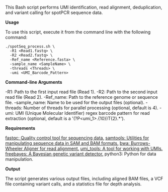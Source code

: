 This Bash script performs UMI identification, read alignment, deduplication, and variant calling for spotPCR sequence data. 

**Usage**

To use this script, execute it from the command line with the following command:

```
./spotSeq_process.sh \
  -R1 <Read1.fastq> \
  -R2 <Read2.fastq> \
  -Ref_name <Reference.fasta> \
  -sample_name <SampleName> \
  -threads <Threads> \
  -umi <UMI_Barcode_Pattern>
```

**Command-line Arguments**

-R1: Path to the first input read file (Read 1).
-R2: Path to the second input read file (Read 2).
-Ref_name: Path to the reference genome or sequence file.
-sample_name: Name to be used for the output files (optional).
-threads: Number of threads for parallel processing (optional, default is 4).
-umi: UMI (Unique Molecular Identifier) regex barcode pattern for read extraction (optional, default is a '(?P<umi_1>.{10})T{2}.*').


**Requirements**

[fastqc: Quality control tool for sequencing data.](https://www.bioinformatics.babraham.ac.uk/projects/fastqc/)
[samtools: Utilities for manipulating sequence data in SAM and BAM formats.](https://www.htslib.org/)
[bwa: Burrows-Wheeler Aligner for read alignment.](https://bio-bwa.sourceforge.net/)
[umi_tools: A tool for working with UMIs.](https://umi-tools.readthedocs.io/en/latest/QUICK_START.html)
[freebayes: A Bayesian genetic variant detector.](https://github.com/freebayes/freebayes)
python3: Python for data manipulation.

**Output**

The script generates various output files, including aligned BAM files, a VCF file containing variant calls, and a statistics file for depth analysis.
